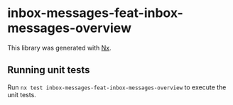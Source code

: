 # inbox-messages-feat-inbox-messages-overview

This library was generated with [Nx](https://nx.dev).

## Running unit tests

Run `nx test inbox-messages-feat-inbox-messages-overview` to execute the unit tests.
